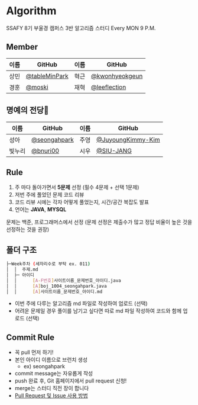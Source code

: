 # Algorithm

SSAFY 8기 부울경 캠퍼스 3반 알고리즘 스터디
Every MON 9 P.M.

## Member

| 이름   | GitHub                                   | 이름 | GitHub                                             |
| ------ | ---------------------------------------- | ---- | -------------------------------------------------- |
| 상민 | [@tableMinPark](https://github.com/tableMinPark)   | 혁근 | [@kwonhyeokgeun](https://github.com/kwonhyeokgeun) |
| 경훈   | [@moski](https://github.com/rudgns9334)  | 재혁 | [@leeflection](https://github.com/leeflection)     |

## 명예의 전당👑

| 이름 | GitHub                                         | 이름 | GitHub                                                   |
| ---- | ---------------------------------------------- | ---- |----------------------------------------------------------|
| 성아 | [@seongahpark](https://github.com/seongahpark) | 주영 | [@JuyoungKimmy-Kim](https://github.com/JuyoungKimmy-Kim) |
| 빛누리 | [@bnuri00](https://github.com/bnuri00)   | 시우   | [@SIU-JANG](https://github.com/SIU-JANG)                 |

## Rule

1. 주 마다 돌아가면서 **5문제** 선정 (필수 4문제 + 선택 1문제)
2. 저번 주에 풀었던 문제 코드 리뷰
3. 코드 리뷰 시에는 각자 어떻게 풀었는지, 시간/공간 복잡도 발표
4. 언어는 **JAVA**, **MYSQL**

문제는 백준, 프로그래머스에서 선정
(문제 선정은 제출수가 많고 정답 비율이 높은 것을 선정하는 것을 권장)

## 폴더 구조

```sh
├─Week주차 (세자리수로 부탁 ex. 011)
│  │  주제.md
│  ├─ 아이디
│  │      [A-F번호]사이트이름_문제번호_아이디.java
│  │      [A]boj_1004_seongahpark.java
│  │      [A]사이트이름_문제번호_아이디.md
```

- 이번 주에 다루는 알고리즘 md 파일로 작성하여 업로드 (선택)
- 어려운 문제일 경우 풀이를 남기고 싶다면 따로 md 파일 작성하여 코드와 함께 업로드 (선택)

## Commit Rule

- 꼭 pull 먼저 하기!
- 본인 아이디 이름으로 브런치 생성
  - ex) seongahpark
- commit message는 자유롭게 작성
- push 완료 후, Git 홈페이지에서 pull request 신청!
- merge는 스터디 직전 장이 합니다
- [Pull Request 및 Issue 사용 방법](https://north-recorder-449.notion.site/PULL-REQUEST-97951f36e13f489a9c5f9d912e81d135)

